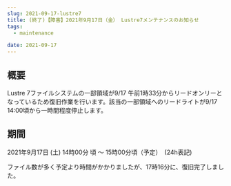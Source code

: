 ```yaml
---
slug: 2021-09-17-lustre7
title: (終了)【障害】2021年9月17日（金） Lustre7メンテナンスのお知らせ
tags:
  - maintenance

date: 2021-09-17
---
```





## 概要

Lustre 7ファイルシステムの一部領域が9/17 午前1時33分からリードオンリーとなっているため復旧作業を行います。該当の一部領域へのリードライトが9/17 14:00頃から一時間程度停止します。

<!-- truncate -->

## 期間

2021年9月17日 (土) 14時00分 頃 ～ 15時00分頃（予定）　(24h表記)


ファイル数が多く予定より時間がかかりましたが、17時16分に、復旧完了しました。
